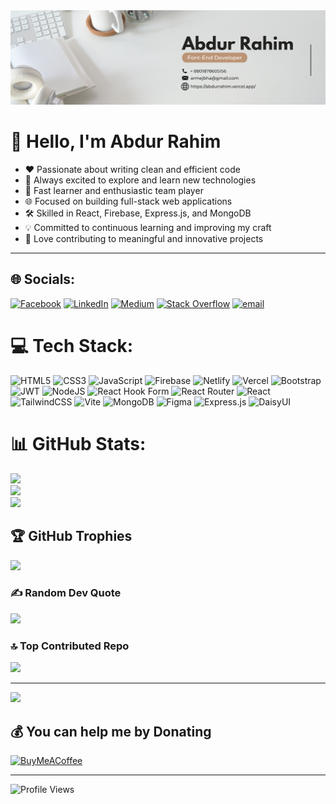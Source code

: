 <img src="./banner.png" alt="Abdur Rahim">

# 👋 Hello, I'm Abdur Rahim

- ❤️ Passionate about writing clean and efficient code  
- 🤖 Always excited to explore and learn new technologies  
- 🚀 Fast learner and enthusiastic team player  
- 🌐 Focused on building full-stack web applications  
- 🛠 Skilled in React, Firebase, Express.js, and MongoDB  
- 💡 Committed to continuous learning and improving my craft  
- 🤝 Love contributing to meaningful and innovative projects  

---

## 🌐 Socials:
[![Facebook](https://img.shields.io/badge/Facebook-%231877F2.svg?logo=Facebook&logoColor=white)](https://facebook.com/armejbha) [![LinkedIn](https://img.shields.io/badge/LinkedIn-%230077B5.svg?logo=linkedin&logoColor=white)](https://linkedin.com/in/armejbha) [![Medium](https://img.shields.io/badge/Medium-12100E?logo=medium&logoColor=white)](https://medium.com/@armejbha) [![Stack Overflow](https://img.shields.io/badge/-Stackoverflow-FE7A16?logo=stack-overflow&logoColor=white)](https://stackoverflow.com/users/30884486) [![email](https://img.shields.io/badge/Email-D14836?logo=gmail&logoColor=white)](mailto:armejbha@gmail.com) 

# 💻 Tech Stack:
![HTML5](https://img.shields.io/badge/html5-%23E34F26.svg?style=for-the-badge&logo=html5&logoColor=white) ![CSS3](https://img.shields.io/badge/css3-%231572B6.svg?style=for-the-badge&logo=css3&logoColor=white) ![JavaScript](https://img.shields.io/badge/javascript-%23323330.svg?style=for-the-badge&logo=javascript&logoColor=%23F7DF1E) ![Firebase](https://img.shields.io/badge/firebase-%23039BE5.svg?style=for-the-badge&logo=firebase) ![Netlify](https://img.shields.io/badge/netlify-%23000000.svg?style=for-the-badge&logo=netlify&logoColor=#00C7B7) ![Vercel](https://img.shields.io/badge/vercel-%23000000.svg?style=for-the-badge&logo=vercel&logoColor=white) ![Bootstrap](https://img.shields.io/badge/bootstrap-%238511FA.svg?style=for-the-badge&logo=bootstrap&logoColor=white) ![JWT](https://img.shields.io/badge/JWT-black?style=for-the-badge&logo=JSON%20web%20tokens) ![NodeJS](https://img.shields.io/badge/node.js-6DA55F?style=for-the-badge&logo=node.js&logoColor=white) ![React Hook Form](https://img.shields.io/badge/React%20Hook%20Form-%23EC5990.svg?style=for-the-badge&logo=reacthookform&logoColor=white) ![React Router](https://img.shields.io/badge/React_Router-CA4245?style=for-the-badge&logo=react-router&logoColor=white) ![React](https://img.shields.io/badge/react-%2320232a.svg?style=for-the-badge&logo=react&logoColor=%2361DAFB) ![TailwindCSS](https://img.shields.io/badge/tailwindcss-%2338B2AC.svg?style=for-the-badge&logo=tailwind-css&logoColor=white) ![Vite](https://img.shields.io/badge/vite-%23646CFF.svg?style=for-the-badge&logo=vite&logoColor=white) ![MongoDB](https://img.shields.io/badge/MongoDB-%234ea94b.svg?style=for-the-badge&logo=mongodb&logoColor=white) ![Figma](https://img.shields.io/badge/figma-%23F24E1E.svg?style=for-the-badge&logo=figma&logoColor=white) ![Express.js](https://img.shields.io/badge/express.js-%23404d59.svg?style=for-the-badge&logo=express&logoColor=%2361DAFB) ![DaisyUI](https://img.shields.io/badge/daisyui-5A0EF8?style=for-the-badge&logo=daisyui&logoColor=white)
# 📊 GitHub Stats:
![](https://github-readme-stats.vercel.app/api?username=armejbha&theme=dark&hide_border=false&include_all_commits=true&count_private=true)<br/>
![](https://nirzak-streak-stats.vercel.app/?user=armejbha&theme=dark&hide_border=false)<br/>
![](https://github-readme-stats.vercel.app/api/top-langs/?username=armejbha&theme=dark&hide_border=false&include_all_commits=true&count_private=true&layout=compact)

## 🏆 GitHub Trophies
![](https://github-profile-trophy.vercel.app/?username=armejbha&theme=radical&no-frame=false&no-bg=false&margin-w=4)

### ✍️ Random Dev Quote
![](https://quotes-github-readme.vercel.app/api?type=horizontal&theme=radical)

### 🔝 Top Contributed Repo
![](https://github-contributor-stats.vercel.app/api?username=armejbha&limit=5&theme=default&combine_all_yearly_contributions=true)

---
[![](https://visitcount.itsvg.in/api?id=armejbha&icon=0&color=0)](https://visitcount.itsvg.in)

  ## 💰 You can help me by Donating
  [![BuyMeACoffee](https://img.shields.io/badge/Buy%20Me%20a%20Coffee-ffdd00?style=for-the-badge&logo=buy-me-a-coffee&logoColor=black)](https://buymeacoffee.com/armejbha) 

---
![Profile Views](https://visitor-badge.laobi.icu/badge?page_id=armejbha)

<!-- Proudly created with GPRM ( https://gprm.itsvg.in ) -->





